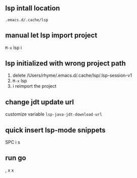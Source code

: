 ## lsp intall location
`.emacs.d/.cache/lsp`

## manual let lsp import project
`M-x` lsp
i

## lsp initialized with wrong project path
1. delete /Users/rhyme/.emacs.d/.cache/lsp/.lsp-session-v1
2. `M-x` lsp
3. i reimport the project

## change jdt update url
customize variable `lsp-java-jdt-download-url`

## quick insert lsp-mode snippets
SPC i s

## run go
, x x
